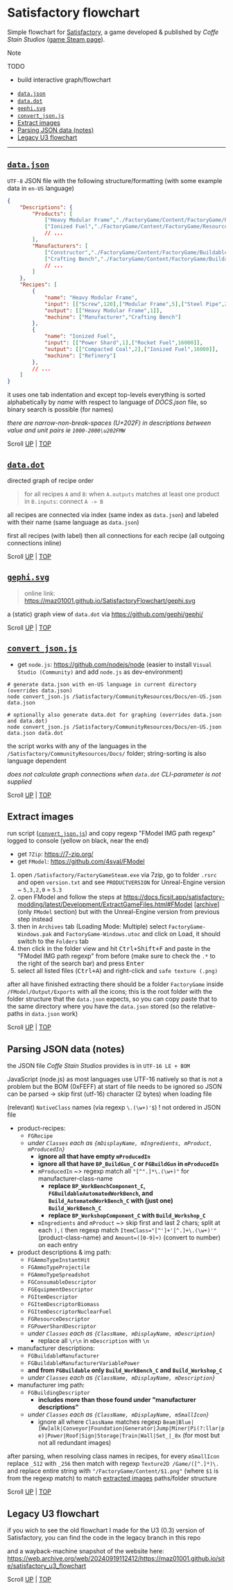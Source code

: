 # Satisfactory flowchart

Simple flowchart for [Satisfactory](https://www.satisfactorygame.com/ "Open official Satisfactory website"), a game developed & published by _Coffe Stain Studios_ ([game Steam page](https://store.steampowered.com/app/526870/Satisfactory/ "Open Satisfactory Steam page")).

> [!NOTE]
> TODO
>
> - build interactive graph/flowchart
>

- [`data.json`](#datajson)
- [`data.dot`](#datadot)
- [`gephi.svg`](#gephisvg)
- [`convert_json.js`](#convert_jsonjs)
- [Extract images](#extract-images)
- [Parsing JSON data (notes)](#parsing-json-data-notes)
- [Legacy U3 flowchart](#legacy-u3-flowchart)

---

## [`data.json`](https://github.com/MAZ01001/SatisfactoryFlowchart/blob/main/data.json "Click to view file in GitHub")

`UTF-8` JSON file with the following structure/formatting (with some example data in `en-US` language)

```JSON
{
    "Descriptions": {
        "Products": [
            ["Heavy Modular Frame","./FactoryGame/Content/FactoryGame/Resource/Parts/ModularFrameHeavy/UI/IconDesc_ModularFrameHeavy_256.png","A more robust multipurpose frame."],
            ["Ionized Fuel","./FactoryGame/Content/FactoryGame/Resource/Parts/IonizedFuel/UI/IconDesc_IonizedFuel_256.png","Fuel that has been ionized, allowing it to deliver incredible output.\nCan be used as-is to power Fuel-Powered Generators, or packaged to be used as fuel for vehicles or the Jetpack."],
            // ...
        ],
        "Manufacturers": [
            ["Constructor","./FactoryGame/Content/FactoryGame/Buildable/Factory/ConstructorMk1/UI/IconDesc_ConstructorMk1_256.png","Crafts 1 part into another part.\n\nCan be automated by feeding component parts in via a Conveyor Belt connected to the input port. The resulting parts can be automatically extracted by connecting a Conveyor Belt to the output port."],
            ["Crafting Bench","./FactoryGame/Content/FactoryGame/Buildable/Factory/WorkBench/UI/Workbench_256.png","Allows you to manually craft a wide range of different parts. \nThese parts can then be used to construct various factory buildings, vehicles, and equipment."],
            // ...
        ]
    },
    "Recipes": [
        {
            "name": "Heavy Modular Frame",
            "input": [["Screw",120],["Modular Frame",5],["Steel Pipe",20],["Encased Industrial Beam",5]],
            "output": [["Heavy Modular Frame",1]],
            "machine": ["Manufacturer","Crafting Bench"]
        },
        {
            "name": "Ionized Fuel",
            "input": [["Power Shard",1],["Rocket Fuel",16000]],
            "output": [["Compacted Coal",2],["Ionized Fuel",16000]],
            "machine": ["Refinery"]
        },
        // ...
    ]
}
```

it uses one tab indentation and except top-levels everything is sorted alphabetically by _name_ with respect to language of _DOCS.json_ file, so binary search is possible (for names)

_there are narrow-non-break-spaces (U+202F) in descriptions between value and unit pairs ie `1000-2000\u202FMW`_

Scroll [UP](#datajson "Scroll to start of section: data.json")
    | [TOP](#satisfactory-flowchart "Scroll to top of document: Satisfactory flowchart")

## [`data.dot`](https://github.com/MAZ01001/SatisfactoryFlowchart/blob/main/data.dot "Click to view file in GitHub")

directed graph of recipe order

> for all recipes `A` and `B`: when `A.outputs` matches at least one product in `B.inputs`: connect `A -> B`

all recipes are connected via index (same index as `data.json`) and labeled with their name (same language as `data.json`)

first all recipes (with label) then all connections for each recipe (all outgoing connections inline)

Scroll [UP](#datadot "Scroll to start of section: data.dot")
    | [TOP](#satisfactory-flowchart "Scroll to top of document: Satisfactory flowchart")

## [`gephi.svg`](https://github.com/MAZ01001/SatisfactoryFlowchart/blob/main/gephi.svg "Click to view file in GitHub")

> online link: <https://maz01001.github.io/SatisfactoryFlowchart/gephi.svg>

a (static) graph view of `data.dot` via <https://github.com/gephi/gephi/>

Scroll [UP](#datadot "Scroll to start of section: data.dot")
    | [TOP](#satisfactory-flowchart "Scroll to top of document: Satisfactory flowchart")

## [`convert_json.js`](https://github.com/MAZ01001/SatisfactoryFlowchart/blob/main/convert_json.js "Click to view file in GitHub")

- get `node.js`: <https://github.com/nodejs/node> (easier to install `Visual Studio (Community)` and add `node.js` as dev-environment)

```shell
# generate data.json with en-US language in current directory (overrides data.json)
node convert_json.js /Satisfactory/CommunityResources/Docs/en-US.json data.json

# optionally also generate data.dot for graphing (overrides data.json and data.dot)
node convert_json.js /Satisfactory/CommunityResources/Docs/en-US.json data.json data.dot
```

the script works with any of the languages in the `/Satisfactory/CommunityResources/Docs/` folder; string-sorting is also language dependent

_does not calculate graph connections when `data.dot` CLI-parameter is not supplied_

Scroll [UP](#convert_jsonjs "Scroll to start of section: convert_json.js")
    | [TOP](#satisfactory-flowchart "Scroll to top of document: Satisfactory flowchart")

## Extract images

run script ([`convert_json.js`](#convert_jsonjs)) and copy regexp "FModel IMG path regexp" logged to console (yellow on black, near the end)

- get `7Zip`: <https://7-zip.org/>
- get `FModel`: <https://github.com/4sval/FModel>

1. open `/Satisfactory/FactoryGameSteam.exe` via 7zip, go to folder `.rsrc` and open `version.txt` and see `PRODUCTVERSION` for Unreal-Engine version ~ `5,3,2,0` = `5.3`
2. open FModel and follow the steps at <https://docs.ficsit.app/satisfactory-modding/latest/Development/ExtractGameFiles.html#FModel> \[[archive](https://github.com/satisfactorymodding/Documentation/blob/13a335186fb21965055007ecc9738ee8fa392708/modules/ROOT/pages/Development/ExtractGameFiles.adoc#fmodel "(GitHub) plain text permalink of website")\] (only `FModel` section) but with the Unreal-Engine version from previous step instead
3. then in `Archives` tab (Loading Mode: Multiple) select `FactoryGame-Windows.pak` and `FactoryGame-Windows.utoc` and click on Load, it should switch to the `Folders` tab
4. then click in the folder view and hit <kbd><kbd>Ctrl</kbd>+<kbd>Shift</kbd>+<kbd>F</kbd></kbd> and paste in the "FModel IMG path regexp" from before (make sure to check the `.*` to the right of the search bar) and press <kbd>Enter</kbd>
5. select all listed files (<kbd><kbd>Ctrl</kbd>+<kbd>A</kbd></kbd>) and right-click and `safe texture (.png)`

after all have finished extracting there should be a folder `FactoryGame` inside `/FModel/Output/Exports` with all the icons;
this is the root folder with the folder structure that the `data.json` expects,
so you can copy paste that to the same directory where you have the `data.json` stored (so the relative-paths in `data.json` work)

Scroll [UP](#extract-images "Scroll to start of section: Extract images")
    | [TOP](#satisfactory-flowchart "Scroll to top of document: Satisfactory flowchart")

## Parsing JSON data (notes)

the JSON file _Coffe Stain Studios_ provides is in `UTF-16 LE + BOM`

JavaScript (node.js) as most languages use UTF-16 natively so that is not a problem but the BOM (0xFEFF) at start of file needs to be ignored so JSON can be parsed → skip first (utf-16) character (2 bytes) when loading file

(relevant) `NativeClass` names (via regexp `\.(\w+)'$`) ! not ordered in JSON file

- product-recipes:
  - `FGRecipe`
  - _under `Classes` each as `{mDisplayName, mIngredients, mProduct, mProducedIn}`_
    - __ignore all that have empty `mProducedIn`__
    - __ignore all that have `BP_BuildGun_C` or `FGBuildGun` in `mProducedIn`__
    - `mProducedIn` ~> regexp match all `"[^".]*\.(\w+)"` for manufacturer-class-name
      - __replace `BP_WorkBenchComponent_C`, `FGBuildableAutomatedWorkBench`, and `Build_AutomatedWorkBench_C` with (just one) `Build_WorkBench_C`__
      - __replace `BP_WorkshopComponent_C` with `Build_Workshop_C`__
    - `mIngredients` and `mProduct` ~> skip first and last 2 chars; split at each `),(` then regexp match `ItemClass="[^']+'[^.]+\.(\w+)'"` (product-class-name) and `Amount=([0-9]+)` (convert to number) on each entry
- product descriptions & img path:
  - `FGAmmoTypeInstantHit`
  - `FGAmmoTypeProjectile`
  - `FGAmmoTypeSpreadshot`
  - `FGConsumableDescriptor`
  - `FGEquipmentDescriptor`
  - `FGItemDescriptor`
  - `FGItemDescriptorBiomass`
  - `FGItemDescriptorNuclearFuel`
  - `FGResourceDescriptor`
  - `FGPowerShardDescriptor`
  - _under `Classes` each as `{ClassName, mDisplayName, mDescription}`_
    - replace all `\r\n` in `mDescription` with `\n`
- manufacturer descriptions:
  - `FGBuildableManufacturer`
  - `FGBuildableManufacturerVariablePower`
  - __and from `FGBuildable` only `Build_WorkBench_C` and `Build_Workshop_C`__
  - _under `Classes` each as `{ClassName, mDisplayName, mDescription}`_
- manufacturer img path:
  - `FGBuildingDescriptor`
    - __includes more than those found under "manufacturer descriptions"__
  - _under `Classes` each as `{ClassName, mDisplayName, mSmallIcon}`_
    - ignore all where `ClassName` matches regexp `Beam|Blue|[Ww]alk|Conveyor|Foundation|Generator|Jump|Miner|Pi(?:llar|pe)|Power|Roof|Sign|Storage|Train|Wall|Set_|_8x` (for most but not all redundant images)

after parsing, when resolving class names in recipes, for every `mSmallIcon` replace `_512` with `_256` then match with regexp `Texture2D /Game/([^.]*)\.` and replace entire string with `"/FactoryGame/Content/$1.png"` (where `$1` is from the regexp match) to match [extracted images](#extract-images) paths/folder structure

Scroll [UP](#parsing-json-data-notes "Scroll to start of section: Parsing JSON data (notes)")
    | [TOP](#satisfactory-flowchart "Scroll to top of document: Satisfactory flowchart")

## Legacy U3 flowchart

if you wich to see the old flowchart I made for the U3 (0.3) version of Satisfactory, you can find the code in the legacy branch in this repo

and a wayback-machine snapshot of the website here: <https://web.archive.org/web/20240919112412/https://maz01001.github.io/site/satisfactory_u3_flowchart>

Scroll [UP](#legacy-u3-flowchart "Scroll to start of section: Legacy U3 flowchart")
    | [TOP](#satisfactory-flowchart "Scroll to top of document: Satisfactory flowchart")
